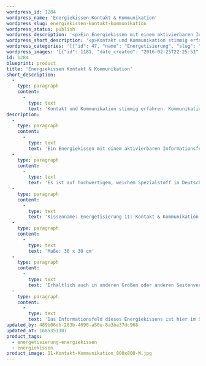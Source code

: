 ```yaml
---
wordpress_id: 1284
wordpress_name: 'Energiekissen Kontakt & Kommunikation'
wordpress_slug: energiekissen-kontakt-kommunikation
wordpress_status: publish
wordpress_description: '<p>Ein Energiekissen mit einem aktivierbaren Informationsfeld zu Kontakt und Kommunikation sowie dem energetischen Zugang zu den dazugehörigen universellen Wissenspools.</p><p>Es ist auf hochwertigem, weichem Spezialstoff in Deutschland gedruckt und sorgfältig in Handarbeit in Deutschland mit Reißverschluss genäht. Laut Herstellerangaben ist der farbintensive Druck 70 Jahre lichtecht, waschbar (Wollwaschgang, 20°) und in einem umweltorientierten Verfahren hergestellt.</p><p>Kissenname: Energetisierung 11: Kontakt &amp; Kommunikation. Reihe: Energetisierung</p><p>Maße: 30 x 30 cm</p><p>Erhältlich auch in anderen Größen oder anderen Seitenverhältnissen. Bitte kontaktieren Sie uns hierfür unter <a href="mailto:info@elvedenverlag.de">info@elvedenverlag.de</a>.</p><p>Das Informationsfeld dieses Energiekissens ist hier im Shop auch erhältlich als <a href="https://my.feenbaum.de/produkt-kategorie/energiebilder/fotokarten/energetisierung-fotokarten/">Fotokarte</a>, <a href="https://my.feenbaum.de/produkt-kategorie/energiebilder/wandbilder/energetisierung/">Wandbild</a> und <a href="https://my.feenbaum.de/produkt-kategorie/energiesprays/energetisierung-energiesprays/">Energiespray</a></p><p><a href="https://my.feenbaum.de/anwendung-energiekissen/">Anwendungshinweise</a></p>'
wordpress_short_description: '<p>Kontakt und Kommunikation stimmig erfahren. Kommunikationsfähigkeit stärken</p>'
wordpress_categories: '[{"id": 47, "name": "Energetisierung", "slug": "energetisierung-energiekissen"}, {"id": 28, "name": "Energiekissen", "slug": "energiekissen"}]'
wordpress_images: '[{"id": 1181, "date_created": "2016-02-25T22:25:51", "date_created_gmt": "2016-02-25T20:25:51", "date_modified": "2016-02-25T22:25:51", "date_modified_gmt": "2016-02-25T20:25:51", "src": "https://my.feenbaum.de/wp-content/uploads/2016/02/11-Kontakt-Kommunikation_800x800-W.jpg", "name": "11 Kontakt-Kommunikation_800x800-W", "alt": ""}]'
id: 1284
blueprint: product
title: 'Energiekissen Kontakt & Kommunikation'
short_description:
  -
    type: paragraph
    content:
      -
        type: text
        text: 'Kontakt und Kommunikation stimmig erfahren. Kommunikationsfähigkeit stärken'
description:
  -
    type: paragraph
    content:
      -
        type: text
        text: 'Ein Energiekissen mit einem aktivierbaren Informationsfeld zu Kontakt und Kommunikation sowie dem energetischen Zugang zu den dazugehörigen universellen Wissenspools.'
  -
    type: paragraph
    content:
      -
        type: text
        text: 'Es ist auf hochwertigem, weichem Spezialstoff in Deutschland gedruckt und sorgfältig in Handarbeit in Deutschland mit Reißverschluss genäht. Laut Herstellerangaben ist der farbintensive Druck 70 Jahre lichtecht, waschbar (Wollwaschgang, 20°) und in einem umweltorientierten Verfahren hergestellt.'
  -
    type: paragraph
    content:
      -
        type: text
        text: 'Kissenname: Energetisierung 11: Kontakt & Kommunikation. Reihe: Energetisierung'
  -
    type: paragraph
    content:
      -
        type: text
        text: 'Maße: 30 x 30 cm'
  -
    type: paragraph
    content:
      -
        type: text
        text: 'Erhältlich auch in anderen Größen oder anderen Seitenverhältnissen. Bitte kontaktieren Sie uns hierfür unter info@elvedenverlag.de.'
  -
    type: paragraph
    content:
      -
        type: text
        text: 'Das Informationsfeld dieses Energiekissens ist hier im Shop auch erhältlich als Fotokarte, Wandbild und Energiespray'
updated_by: 489b06db-283b-4690-a50e-8a3ba37dc968
updated_at: 1685351307
product_tags:
  - energetisierung-energiekissen
  - energiekissen
product_image: 11-Kontakt-Kommunikation_800x800-W.jpg
---
```

